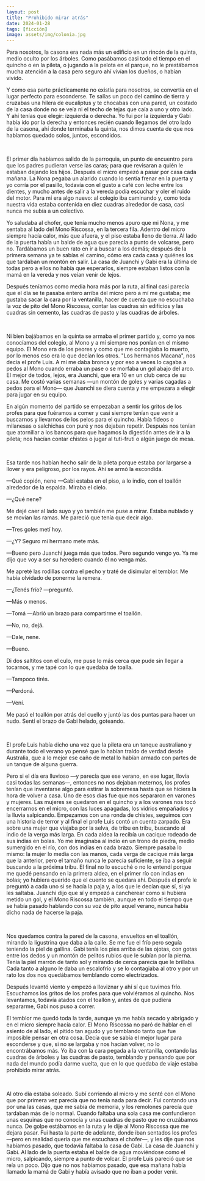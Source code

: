 ```yaml
---
layout: post
title: "Prohibido mirar atrás"
date: 2024-01-28
tags: [ficción]
image: assets/img/colonia.jpg
---
```


Para nosotros, la casona era nada más un edificio en un rincón de la quinta, medio oculto por los árboles. Como pasábamos casi todo el tiempo en el quincho o en la pileta, o jugando a la pelota en el parque, no le prestábamos mucha atención a la casa pero seguro ahí vivían los dueños, o habían vivido.

Y como esa parte prácticamente no existía para nosotros, se convertía en el lugar perfecto para esconderse. Te salías un poco del camino de tierra y cruzabas una hilera de eucaliptus y te chocabas con una pared, un costado de la casa donde no se veía ni el techo de tejas que caía a uno y otro lado. Y ahí tenías que elegir: izquierda o derecha. Yo fui por la izquierda y Gabi había ido por la derecha y entonces recién cuando llegamos del otro lado de la casona, ahí donde terminaba la quinta, nos dimos cuenta de que nos habíamos quedado solos, juntos, escondidos.

<br/>
<div></div>

El primer día habíamos salido de la parroquia, un punto de encuentro para que los padres pudieran verse las caras; para que revisaran a quién le estaban dejando los hijos. Después el micro empezó a pasar por casa cada mañana. La Nona pegaba un alarido cuando lo sentía frenar en la puerta y yo corría por el pasillo, todavía con el gusto a café con leche entre los dientes, y mucho antes de salir a la vereda podía escuchar y oler el ruido del motor. Para mí era algo nuevo: al colegio iba caminando y, como toda nuestra vida estaba contenida en diez cuadras alrededor de casa, casi nunca me subía a un colectivo.

Yo saludaba al chofer, que tenía mucho menos apuro que mi Nona, y me sentaba al lado del Mono Riscossa, en la tercera fila. Adentro del micro siempre hacía calor, más que afuera, y el piso estaba lleno de tierra. Al lado de la puerta había un balde de agua que parecía a punto de volcarse, pero no. Tardábamos un buen rato en ir a buscar a los demás; después de la primera semana ya te sabías el camino, cómo era cada casa y quiénes los que tardaban un montón en salir. La casa de Juanchi y Gabi era la última de todas pero a ellos no había que esperarlos, siempre estaban listos con la mamá en la vereda y nos veían venir de lejos.

Después teníamos como media hora más por la ruta, al final casi parecía que el día se te pasaba entero arriba del micro pero a mí me gustaba; me gustaba sacar la cara por la ventanilla, hacer de cuenta que no escuchaba la voz de pito del Mono Riscossa, contar las cuadras sin edificios y las cuadras sin cemento, las cuadras de pasto y las cuadras de árboles.

<br/>
<div></div>

Ni bien bajábamos en la quinta se armaba el primer partido y, como ya nos conocíamos del colegio, al Mono y a mí siempre nos ponían en el mismo equipo. El Mono era de los peores y como que me contagiaba lo muerto, por lo menos eso era lo que decían los otros. "Los hermanos Macana", nos decía el profe Luis. A mí me daba bronca y por eso a veces lo cagaba a pedos al Mono cuando erraba un pase o se morfaba un gol abajo del arco. El mejor de todos, lejos, era Juanchi, que era 10 en un club cerca de su casa. Me costó varias semanas —un montón de goles y varias cagadas a pedos para el Mono— que Juanchi se diera cuenta y me empezara a elegir para jugar en su equipo.

En algún momento del partido se empezaban a sentir los gritos de los profes para que fuéramos a comer y casi siempre tenían que venir a buscarnos y llevarnos de los pelos para el quincho. Había fideos o milanesas o salchichas con puré y nos dejaban repetir. Después nos tenían que atornillar a los bancos para que hagamos la digestión antes de ir a la pileta; nos hacían contar chistes o jugar al tuti-fruti o algún juego de mesa.

<br/>
<div></div>

Esa tarde nos habían hecho salir de la pileta porque estaba por largarse a llover y era peligroso, por los rayos. Ahí se armó la escondida.

—Qué copión, nene —Gabi estaba en el piso, a lo indio, con el toallón alrededor de la espalda. Miraba el cielo.

—¿Qué nene?

Me dejé caer al lado suyo y yo también me puse a mirar. Estaba nublado y se movían las ramas. Me pareció que tenía que decir algo.

—Tres goles metí hoy.

—¿Y? Seguro mi hermano mete más.

—Bueno pero Juanchi juega más que todos. Pero segundo vengo yo. Ya me dijo que voy a ser su heredero cuando él no venga más.

Me apreté las rodillas contra el pecho y traté de disimular el temblor. Me había olvidado de ponerme la remera.

—¿Tenés frío? —preguntó.

—Más o menos.

—Tomá —Abrió un brazo para compartirme el toallón.

—No, no, dejá.

—Dale, nene.

—Bueno.

Di dos saltitos con el culo, me puse lo más cerca que pude sin llegar a tocarnos, y me tapé con lo que quedaba de toalla.

—Tampoco tirés.

—Perdoná.

—Vení.

Me pasó el toallón por atrás del cuello y juntó las dos puntas para hacer un nudo. Sentí el brazo de Gabi helado, goteando.

<br/>
<div></div>

El profe Luis había dicho una vez que la pileta era un tanque australiano y durante todo el verano yo pensé que lo habían traído de verdad desde Australia, que a lo mejor ese caño de metal lo habían armado con partes de un tanque de alguna guerra.

Pero si el día era lluvioso —y parecía que ese verano, en ese lugar, llovía casi todas las semanas—, entonces no nos dejaban meternos, los profes tenían que inventarse algo para estirar la sobremesa hasta que se hiciera la hora de volver a casa. Uno de esos días fue que nos separaron en varones y mujeres. Las mujeres se quedaron en el quincho y a los varones nos tocó encerrarnos en el micro, con las luces apagadas, los vidrios empañados y la lluvia salpicando. Empezamos con una ronda de chistes, seguimos con una historia de terror y al final el profe Luis contó un cuento zarpado. Era sobre una mujer que viajaba por la selva, de tribu en tribu, buscando al indio de la verga más larga. En cada aldea la recibía un cacique rodeado de sus indias en bolas. Yo me imaginaba al indio en un trono de piedra, medio sumergido en el río, con dos indias en cada brazo. Siempre pasaba lo mismo: la mujer lo medía con las manos, cada verga de cacique más larga que la anterior, pero el tamaño nunca le parecía suficiente, se iba a seguir buscando a la próxima tribu. El final no lo escuché o no lo entendí porque me quedé pensando en la primera aldea, en el primer río con indias en bolas; yo hubiera querido que el cuento se quedara ahí. Después el profe le preguntó a cada uno si se hacía la paja y, a los que le decían que sí, si ya les saltaba. Juanchi dijo que sí y empezó a cancherear como si hubiera metido un gol, y el Mono Riscossa también, aunque en todo el tiempo que se había pasado hablando con su voz de pito aquel verano, nunca había dicho nada de hacerse la paja.

<br/>
<div></div>

Nos quedamos contra la pared de la casona, envueltos en el toallón, mirando la ligustrina que daba a la calle. Se me fue el frío pero seguía teniendo la piel de gallina. Gabi tenía los pies arriba de las ojotas, con gotas entre los dedos y un montón de pelitos rubios que le subían por la pierna. Tenía la piel marrón de tanto sol y mirando de cerca parecía que le brillaba. Cada tanto a alguno le daba un escalofrío y se lo contagiaba al otro y por un rato los dos nos quedábamos temblando como electrizados.

Después levantó viento y empezó a lloviznar y ahí sí que tuvimos frío. Escuchamos los gritos de los profes para que volviéramos al quincho. Nos levantamos, todavía atados con el toallón y, antes de que pudiera separarme, Gabi nos puso a correr.

El temblor me quedó toda la tarde, aunque ya me había secado y abrigado y en el micro siempre hacía calor. El Mono Riscossa no paró de hablar en el asiento de al lado, el pitido tan agudo y yo temblando tanto que fue imposible pensar en otra cosa. Decía que se sabía el mejor lugar para esconderse y que, si no se largaba y nos hacían volver, no lo encontrábamos más. Yo iba con la cara pegada a la ventanilla, contando las cuadras de árboles y las cuadras de pasto, temblando y pensando que por nada del mundo podía darme vuelta, que en lo que quedaba de viaje estaba prohibido mirar atrás.

<br/>
<div></div>

Al otro día estaba soleado. Subí corriendo al micro y me senté con el Mono que por primera vez parecía que no tenía nada para decir. Fui contando una por una las casas, que me sabía de memoria, y los remolones parecía que tardaban más de lo normal. Cuando faltaba una sola casa me confundieron unas esquinas que no conocía y unas cuadras de pasto que no cruzábamos nunca. De golpe estábamos en la ruta y le dije al Mono Riscossa que me dejara pasar. Fui hasta la parte de adelante, donde iban sentados los profes —pero en realidad quería que me escuchara el chofer—, y les dije que nos habíamos pasado, que todavía faltaba la casa de Gabi. La casa de Juanchi y Gabi. Al lado de la puerta estaba el balde de agua moviéndose como el micro, salpicando, siempre a punto de volcar. El profe Luis pareció que se reía un poco. Dijo que no nos habíamos pasado, que esa mañana había llamado la mamá de Gabi y había avisado que no iban a poder venir.